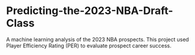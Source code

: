 # Predicting-the-2023-NBA-Draft-Class
A machine learning analysis of the 2023 NBA prospects. This project used Player Efficiency Rating (PER) to evaluate prospect career success.
